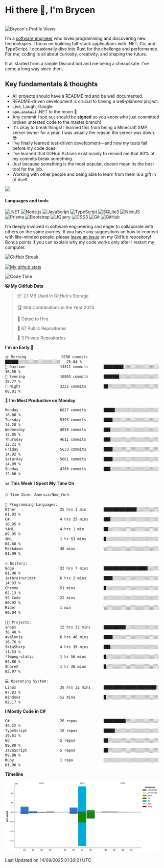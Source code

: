 # Hi there 👋, I'm Brycen

<br>
<img src="https://komarev.com/ghpvc/?username=BrycensRanch" alt="Brycen's Profile Views" />

I’m a [software engineer](https://en.wikipedia.org/wiki/Software_engineering) who loves programming and discovering new technologies. I focus on building full-stack applications with .NET, Go, and TypeScript. I occasionally dive into Rust for the challenge and performance. For me, coding is all about curiosity, creativity, and shaping the future.

It all started from a simple Discord bot and me being a cheapskate. I've come a long way since then.

## Key fundamentals & thoughts

- All projects should have a README.md and be well documented.
- README-driven development is crucial to having a well-planned project.
- Live, Laugh, Google
- ~~`npm install`~~ .NET to the moon 🚀
- Any commit I spit out should be **signed** so you know who just committed broken untested code to the master branch!
- It's okay to break things! I learned this from being a Minecraft SMP server owner for a year, I was usually the reason the server was down. 😎
- I've finally learned test-driven development—and now my tests fail before my code does!
- I've learned that GitHub Actions exist mainly to remind me that 80% of my commits break something.
- Just because something is the most popular, doesnt mean its the best tool for the job.
- Working with other people and being able to learn from them is a gift in of itself.

<img src="https://res.cloudinary.com/practicaldev/image/fetch/s--OoBLh7-Q--/c_limit%2Cf_auto%2Cfl_progressive%2Cq_auto%2Cw_880/https://cdn-images-1.medium.com/max/1614/1%2A8BlqJ8lNVZzuRjAg1mZ50w.png" height="400"/>

<h4>Languages and tools</h4>
<p>
  <img src="https://img.shields.io/badge/.NET-%23512BD4.svg?&style=for-the-badge&logo=dotnet&logoColor=white" alt=".NET" />
  <img src="https://img.shields.io/badge/node.js%20-%2343853D.svg?&style=for-the-badge&logo=node.js&logoColor=white" alt="Node.js" />
  <img src="https://img.shields.io/badge/javascript%20-%23323330.svg?&style=for-the-badge&logo=javascript&logoColor=%23F7DF1E" alt="JavaScript" />
  <img src="https://img.shields.io/badge/typescript%20-%23323330.svg?&style=for-the-badge&logo=typescript&logoColor=#3467eb" alt="TypeScript" />
  <img src="https://img.shields.io/badge/sqlite3%20-%23323330.svg?&style=for-the-badge&logo=sqlite&logoColor=#3467eb" alt="SQLite3" />
  <img src="https://img.shields.io/badge/Next.JS%20-%23323330.svg?&style=for-the-badge&logo=next.js&logoColor=#3467eb" alt="NextJS" />
  <img src="https://img.shields.io/badge/Prisma%20-%23323330.svg?&style=for-the-badge&logo=prisma&logoColor=#3467eb" alt="Prisma" />
  <img src="https://img.shields.io/badge/bootstrap%20-%23323330.svg?&style=for-the-badge&logo=bootstrap" alt="Bootstrap" />
  <img src="https://img.shields.io/badge/jquery%20-%23323330.svg?&style=for-the-badge&logo=jquery" alt="JQuery" />
  <img src="https://img.shields.io/badge/css3%20-%23323330.svg?&style=for-the-badge&logo=css3" alt="CSS3" />
  <img src="https://img.shields.io/badge/git%20-%23323330.svg?&style=for-the-badge&logo=git" alt="Git" />
  <img src="https://img.shields.io/badge/github%20-%23323330.svg?&style=for-the-badge&logo=github" alt="GitHub" />
</p>

I’m deeply involved in software engineering and eager to collaborate with others on the same journey. If you have any suggestions on how to connect with like-minded people, please [leave an issue](https://github.com/BrycensRanch/BrycensRanch/issues/new) on my GitHub repository! Bonus points if you can explain why my code works only after I restart my computer. 

<p><a href="https://git.io/streak-stats"><img src=https://github-readme-streak-stats-eight.vercel.app?user=BrycensRanch&amp;theme=dark&amp;hide_border=true&fire=EB5454&amp;ring=0CEB19" alt="GitHub Streak"></a></p>

<a href="https://github.com/anuraghazra/github-readme-stats">
  <img align="center" src="https://github-readme-stats.anuraghazra1.vercel.app/api?username=BrycensRanch&show_icons=true&line_height=27&include_all_commits=true" alt="My github stats" />
</a>

<!--START_SECTION:waka-->
![Code Time](http://img.shields.io/badge/Code%20Time-2%2C520%20hrs%2025%20mins-blue)

**🐱 My GitHub Data** 

> 📦 2.1 MB Used in GitHub's Storage 
 > 
> 🏆 806 Contributions in the Year 2025
 > 
> 💼 Opted to Hire
 > 
> 📜 67 Public Repositories 
 > 
> 🔑 3 Private Repositories 
 > 
**I'm an Early 🐤** 

```text
🌞 Morning                9756 commits        ██████░░░░░░░░░░░░░░░░░░░   25.84 % 
🌆 Daytime                13811 commits       █████████░░░░░░░░░░░░░░░░   36.58 % 
🌃 Evening                10863 commits       ███████░░░░░░░░░░░░░░░░░░   28.77 % 
🌙 Night                  3325 commits        ██░░░░░░░░░░░░░░░░░░░░░░░   08.81 % 
```
📅 **I'm Most Productive on Monday** 

```text
Monday                   6827 commits        █████░░░░░░░░░░░░░░░░░░░░   18.08 % 
Tuesday                  5393 commits        ████░░░░░░░░░░░░░░░░░░░░░   14.28 % 
Wednesday                4850 commits        ███░░░░░░░░░░░░░░░░░░░░░░   12.85 % 
Thursday                 4611 commits        ███░░░░░░░░░░░░░░░░░░░░░░   12.21 % 
Friday                   5633 commits        ████░░░░░░░░░░░░░░░░░░░░░   14.92 % 
Saturday                 5661 commits        ████░░░░░░░░░░░░░░░░░░░░░   14.99 % 
Sunday                   4780 commits        ███░░░░░░░░░░░░░░░░░░░░░░   12.66 % 
```


📊 **This Week I Spent My Time On** 

```text
🕑︎ Time Zone: America/New_York

💬 Programming Languages: 
Other                    25 hrs 1 min        ███████████████░░░░░░░░░░   61.93 % 
C#                       4 hrs 25 mins       ███░░░░░░░░░░░░░░░░░░░░░░   10.95 % 
YAML                     4 hrs 1 min         ██░░░░░░░░░░░░░░░░░░░░░░░   09.95 % 
XML                      1 hr 53 mins        █░░░░░░░░░░░░░░░░░░░░░░░░   04.68 % 
Markdown                 48 mins             ░░░░░░░░░░░░░░░░░░░░░░░░░   01.99 % 

🔥 Editors: 
Edge                     33 hrs 7 mins       ████████████████████░░░░░   81.98 % 
Jetbrainsrider           6 hrs 2 mins        ████░░░░░░░░░░░░░░░░░░░░░   14.93 % 
Chrome                   51 mins             █░░░░░░░░░░░░░░░░░░░░░░░░   02.13 % 
VS Code                  22 mins             ░░░░░░░░░░░░░░░░░░░░░░░░░   00.92 % 
Rider                    1 min               ░░░░░░░░░░░░░░░░░░░░░░░░░   00.04 % 

🐱‍💻 Projects: 
snapx                    15 hrs 32 mins      ██████████░░░░░░░░░░░░░░░   38.48 % 
Avalonia                 6 hrs 46 mins       ████░░░░░░░░░░░░░░░░░░░░░   16.76 % 
SkiaSharp                4 hrs 39 mins       ███░░░░░░░░░░░░░░░░░░░░░░   11.53 % 
ffmpeg-static            1 hr 56 mins        █░░░░░░░░░░░░░░░░░░░░░░░░   04.80 % 
ShareX                   1 hr 36 mins        █░░░░░░░░░░░░░░░░░░░░░░░░   03.97 % 

💻 Operating System: 
Linux                    39 hrs 32 mins      ████████████████████████░   97.83 % 
Windows                  52 mins             █░░░░░░░░░░░░░░░░░░░░░░░░   02.17 % 
```

**I Mostly Code in C#** 

```text
C#                       20 repos            ██████████░░░░░░░░░░░░░░░   39.22 % 
TypeScript               10 repos            █████░░░░░░░░░░░░░░░░░░░░   19.61 % 
Go                       5 repos             ██░░░░░░░░░░░░░░░░░░░░░░░   09.80 % 
JavaScript               5 repos             ██░░░░░░░░░░░░░░░░░░░░░░░   09.80 % 
Ruby                     1 repo              ░░░░░░░░░░░░░░░░░░░░░░░░░   01.96 % 
```



**Timeline**

![Lines of Code chart](https://raw.githubusercontent.com/BrycensRanch/BrycensRanch/main/assets/bar_graph.png)


 Last Updated on 14/08/2025 01:30:21 UTC
<!--END_SECTION:waka-->

<!--
**BrycensRanch/BrycensRanch** is a ✨ _special_ ✨ repository because its `README.md` (this file) appears on your GitHub profile.

Here are some ideas to get you started:

- 🔭 I’m currently working on ...
- 🌱 I’m currently learning ...
- 👯 I’m looking to collaborate on ...
- 🤔 I’m looking for help with ...
- 💬 Ask me about ...
- 📫 How to reach me: ...
- 😄 Pronouns: ...
- ⚡ Fun fact: ...
-->
